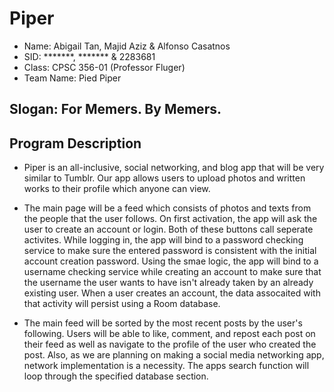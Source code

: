 # Piper
* Name: Abigail Tan, Majid Aziz & Alfonso Casatnos
* SID: *******, ******* & 2283681
* Class: CPSC 356-01 (Professor Fluger)
* Team Name: Pied Piper

## Slogan: For Memers. By Memers.

## Program Description 
* Piper is an all-inclusive, social networking, and blog app that will be very similar to Tumblr. Our app allows users
to upload photos and written works to their profile which anyone can view.

* The main page will be a feed which consists of photos and texts from the people that the user follows. On first activation,
the app will ask the user to create an account or login. Both of these buttons call seperate activites. While logging in, 
the app will bind to a password checking service to make sure the entered password is consistent with the initial account 
creation password. Using the smae logic, the app will bind to a username checking service while creating an account to make 
sure that the username the user wants to have isn't already taken by an already existing user. When a user creates an account,
the data assocaited with that activity will persist using a Room database.

* The main feed will be sorted by the most recent posts by the user's following. Users will be able to like, comment, and 
repost each post on their feed as well as navigate to the profile of the user who created the post. Also, as we are planning on
making a social media networking app, network implementation is a necessity. The apps search function will loop through the 
specified database section.
